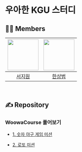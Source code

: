 # 우아한 KGU 스터디

## 🤼‍♂️ Members

| <a href="https://github.com/sjiwon"><img width="100px" src="https://avatars.githubusercontent.com/u/51479381?v=4"/></a> | <a href="https://github.com/SangBeom-Hahn"><img width="100px" src="https://avatars.githubusercontent.com/u/90328527?v=4"/></a> |
|:--------------------------------------------------------------------------------------------:|:--------------------------------------------------------------------------------------------:|
|                               [서지원](https://github.com/sjiwon)                               |                           [한상범](https://github.com/SangBeom-Hahn)                            |

<br>

## ✍️ Repository
### WoowaCourse 풀어보기

- [1. 숫자 야구 게임 미션](https://github.com/kgu-woowa/woowa-java-baseball)

- [2. 로또 미션](https://github.com/kgu-woowa/woowa-java-lotto)
